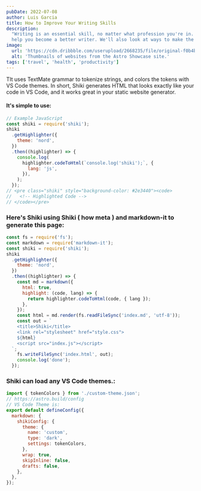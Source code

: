 ```yaml
---
pubDate: 2022-07-08
author: Luis Garcia
title: How to Improve Your Writing Skills
description:
  "Writing is an essential skill, no matter what profession you're in. In this post, we'll cover some tips and tricks to
  help you become a better writer. We'll also look at ways to make the writing process easier and more enjoyable."
image:
  url: 'https://cdn.dribbble.com/userupload/2668235/file/original-f0b4be53dab5224ed5e38b293c7d9411.jpg?compress=1&resize=1504x1128'
  alt: 'Thumbnails of websites from the Astro Showcase site.'
tags: ['travel', 'health', 'productivity']
---
```


TIt uses TextMate grammar to tokenize strings, and colors the tokens with VS Code themes. In short, Shiki generates HTML
that looks exactly like your code in VS Code, and it works great in your static website generator.

#### It's simple to use:

```js
// Example JavaScript
const shiki = require('shiki');
shiki
  .getHighlighter({
    theme: 'nord',
  })
  .then((highlighter) => {
    console.log(
      highlighter.codeToHtml(`console.log('shiki');`, {
        lang: 'js',
      }),
    );
  });
// <pre class="shiki" style="background-color: #2e3440"><code>
//   <!-- Highlighted Code -->
// </code></pre>
```

### Here's Shiki using Shiki ( how meta ) and markdown-it to generate this page:

```js
const fs = require('fs');
const markdown = require('markdown-it');
const shiki = require('shiki');
shiki
  .getHighlighter({
    theme: 'nord',
  })
  .then((highlighter) => {
    const md = markdown({
      html: true,
      highlight: (code, lang) => {
        return highlighter.codeToHtml(code, { lang });
      },
    });
    const html = md.render(fs.readFileSync('index.md', 'utf-8'));
    const out = `
    <title>Shiki</title>
    <link rel="stylesheet" href="style.css">
    ${html}
    <script src="index.js"></script>
  `;
    fs.writeFileSync('index.html', out);
    console.log('done');
  });
```

### Shiki can load any VS Code themes.:

```js
import { tokenColors } from './custom-theme.json';
// https://astro.build/config
// VS Code Theme is:
export default defineConfig({
  markdown: {
    shikiConfig: {
      theme: {
        name: 'custom',
        type: 'dark',
        settings: tokenColors,
      },
      wrap: true,
      skipInline: false,
      drafts: false,
    },
  },
});
```
